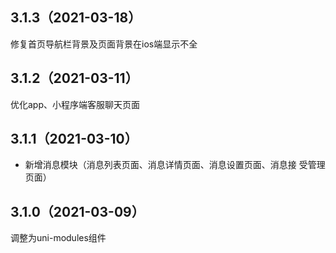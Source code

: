 ## 3.1.3（2021-03-18）
修复首页导航栏背景及页面背景在ios端显示不全
## 3.1.2（2021-03-11）
优化app、小程序端客服聊天页面
## 3.1.1（2021-03-10）
- 新增消息模块（消息列表页面、消息详情页面、消息设置页面、消息接 受管理页面）
## 3.1.0（2021-03-09）
调整为uni-modules组件
